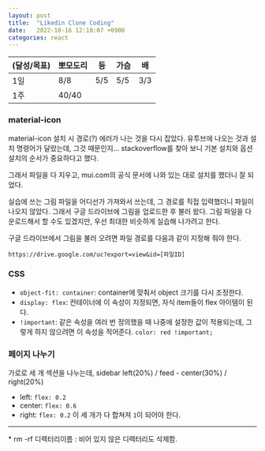 ```yaml
---
layout: post
title:  "Likedin Clone Coding"
date:   2022-10-16 12:18:07 +0900
categories: react
---
```


| (달성/목표) | 뽀모도리  | 등   | 가슴 | 배   |
|----|-------|-----|-------|-----|
| 1일 | 8/8   | 5/5 | 5/5 | 3/3 |
| 1주 | 40/40 |     |       |


### material-icon

material-icon 설치 시 경로(?) 에러가 나는 것을 다시 잡았다. 유투브에 나오는 것과 설치 명령어가 달랐는데, 그것 때문인지... stackoverflow를 찾아 보니 기본 설치와 옵션 설치의 순서가 중요하다고 했다. 

그래서 파일을 다 지우고, mui.com의 공식 문서에 나와 있는 대로 설치를 했더니 잘 되었다.

실습에 쓰는 그림 파일을 어디선가 가져와서 쓰는데, 그 경로를 직접 입력했더니 파일이 나오지 않았다. 그래서 구글 드라이브에 그림을 업로드한 후 불러 왔다. 그림 파일을 다운로드해서 할 수도 있겠지만, 우선 최대한 비슷하게 실습해 나가려고 한다.

구글 드라이브에서 그림을 불러 오려면 파일 경로를 다음과 같이 지정해 줘야 한다.

```
https://drive.google.com/uc?export=view&id=[파일ID]
```


### CSS

* `object-fit: container`: container에 맞춰서 object 크기를 다시 조정한다.
* `display: flex`: 컨테이너에 이 속성이 지정되면, 자식 item들이 flex 아이템이 된다.
* `!important`: 같은 속성을 여러 번 정의했을 때 나중에 설정한 값이 적용되는데, 그렇게 하지 않으려면 이 속성을 적어준다. `color: red !important;`


### 페이지 나누기

가로로 세 개 섹션을 나누는데, sidebar left(20%) / feed - center(30%) / right(20%)
* left: `flex: 0.2`
* center: `flex: 0.6`
* right: `flex: 0.2`
이 세 개가 다 합쳐져 `1`이 되어야 한다.





<hr />
* rm -rf 디렉터리이름 : 비어 있지 않은 디렉터리도 삭제함.


